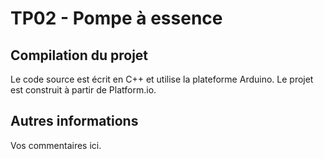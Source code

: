 # TP02 - Pompe à essence

## Compilation du projet

Le code source est écrit en C++ et utilise la plateforme Arduino. Le projet est construit à partir de Platform.io.

## Autres informations

Vos commentaires ici.
